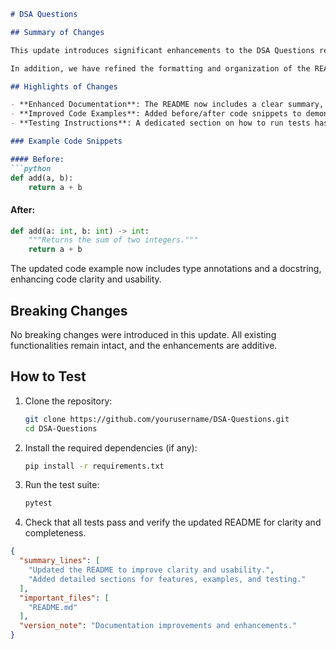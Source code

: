 ```markdown
# DSA Questions

## Summary of Changes

This update introduces significant enhancements to the DSA Questions repository, focusing on improving the clarity and usability of the README file. The changes aim to provide a more structured overview of the project, making it easier for newcomers to understand the purpose and functionality of the repository. We have added detailed sections that outline the features, code examples, and testing instructions, ensuring a smoother onboarding experience for contributors and users alike.

In addition, we have refined the formatting and organization of the README to improve readability. These updates not only make it easier for users to navigate through the documentation but also highlight critical information more effectively. The goal is to foster a collaborative environment by encouraging contributions and facilitating a better understanding of data structures and algorithms through practical examples.

## Highlights of Changes

- **Enhanced Documentation**: The README now includes a clear summary, features, code examples, and a structured testing guide.
- **Improved Code Examples**: Added before/after code snippets to demonstrate improvements and usage of the DSA Questions.
- **Testing Instructions**: A dedicated section on how to run tests has been included to streamline the contribution process.

### Example Code Snippets

#### Before:
```python
def add(a, b):
    return a + b
```

#### After:
```python
def add(a: int, b: int) -> int:
    """Returns the sum of two integers."""
    return a + b
```
The updated code example now includes type annotations and a docstring, enhancing code clarity and usability.

## Breaking Changes

No breaking changes were introduced in this update. All existing functionalities remain intact, and the enhancements are additive.

## How to Test

1. Clone the repository:
   ```bash
   git clone https://github.com/yourusername/DSA-Questions.git
   cd DSA-Questions
   ```

2. Install the required dependencies (if any):
   ```bash
   pip install -r requirements.txt
   ```

3. Run the test suite:
   ```bash
   pytest
   ```

4. Check that all tests pass and verify the updated README for clarity and completeness.

```json
{
  "summary_lines": [
    "Updated the README to improve clarity and usability.",
    "Added detailed sections for features, examples, and testing."
  ],
  "important_files": [
    "README.md"
  ],
  "version_note": "Documentation improvements and enhancements."
}
```
```